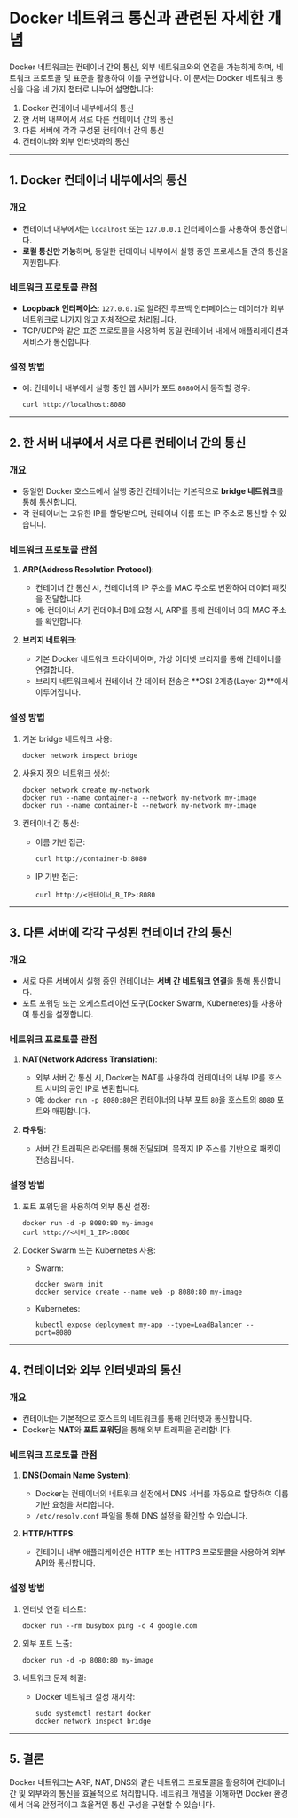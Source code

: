 
# Docker 네트워크 통신과 관련된 자세한 개념

Docker 네트워크는 컨테이너 간의 통신, 외부 네트워크와의 연결을 가능하게 하며, 네트워크 프로토콜 및 표준을 활용하여 이를 구현합니다. 이 문서는 Docker 네트워크 통신을 다음 네 가지 챕터로 나누어 설명합니다:
1. Docker 컨테이너 내부에서의 통신
2. 한 서버 내부에서 서로 다른 컨테이너 간의 통신
3. 다른 서버에 각각 구성된 컨테이너 간의 통신
4. 컨테이너와 외부 인터넷과의 통신

---

## 1. Docker 컨테이너 내부에서의 통신

### 개요
- 컨테이너 내부에서는 `localhost` 또는 `127.0.0.1` 인터페이스를 사용하여 통신합니다.
- **로컬 통신만 가능**하며, 동일한 컨테이너 내부에서 실행 중인 프로세스들 간의 통신을 지원합니다.

### 네트워크 프로토콜 관점
- **Loopback 인터페이스**: `127.0.0.1`로 알려진 루프백 인터페이스는 데이터가 외부 네트워크로 나가지 않고 자체적으로 처리됩니다.
- TCP/UDP와 같은 표준 프로토콜을 사용하여 동일 컨테이너 내에서 애플리케이션과 서비스가 통신합니다.

### 설정 방법
- 예: 컨테이너 내부에서 실행 중인 웹 서버가 포트 `8080`에서 동작할 경우:
  ```shell
  curl http://localhost:8080
  ```

---

## 2. 한 서버 내부에서 서로 다른 컨테이너 간의 통신

### 개요
- 동일한 Docker 호스트에서 실행 중인 컨테이너는 기본적으로 **bridge 네트워크**를 통해 통신합니다.
- 각 컨테이너는 고유한 IP를 할당받으며, 컨테이너 이름 또는 IP 주소로 통신할 수 있습니다.

### 네트워크 프로토콜 관점
1. **ARP(Address Resolution Protocol)**:
   - 컨테이너 간 통신 시, 컨테이너의 IP 주소를 MAC 주소로 변환하여 데이터 패킷을 전달합니다.
   - 예: 컨테이너 A가 컨테이너 B에 요청 시, ARP를 통해 컨테이너 B의 MAC 주소를 확인합니다.
   
2. **브리지 네트워크**:
   - 기본 Docker 네트워크 드라이버이며, 가상 이더넷 브리지를 통해 컨테이너를 연결합니다.
   - 브리지 네트워크에서 컨테이너 간 데이터 전송은 **OSI 2계층(Layer 2)**에서 이루어집니다.

### 설정 방법
1. 기본 bridge 네트워크 사용:
   ```shell
   docker network inspect bridge
   ```

2. 사용자 정의 네트워크 생성:
   ```shell
   docker network create my-network
   docker run --name container-a --network my-network my-image
   docker run --name container-b --network my-network my-image
   ```

3. 컨테이너 간 통신:
   - 이름 기반 접근:
     ```shell
     curl http://container-b:8080
     ```
   - IP 기반 접근:
     ```shell
     curl http://<컨테이너_B_IP>:8080
     ```

---

## 3. 다른 서버에 각각 구성된 컨테이너 간의 통신

### 개요
- 서로 다른 서버에서 실행 중인 컨테이너는 **서버 간 네트워크 연결**을 통해 통신합니다.
- 포트 포워딩 또는 오케스트레이션 도구(Docker Swarm, Kubernetes)를 사용하여 통신을 설정합니다.

### 네트워크 프로토콜 관점
1. **NAT(Network Address Translation)**:
   - 외부 서버 간 통신 시, Docker는 NAT를 사용하여 컨테이너의 내부 IP를 호스트 서버의 공인 IP로 변환합니다.
   - 예: `docker run -p 8080:80`은 컨테이너의 내부 포트 `80`을 호스트의 `8080` 포트와 매핑합니다.

2. **라우팅**:
   - 서버 간 트래픽은 라우터를 통해 전달되며, 목적지 IP 주소를 기반으로 패킷이 전송됩니다.

### 설정 방법
1. 포트 포워딩을 사용하여 외부 통신 설정:
   ```shell
   docker run -d -p 8080:80 my-image
   curl http://<서버_1_IP>:8080
   ```

2. Docker Swarm 또는 Kubernetes 사용:
   - Swarm:
     ```shell
     docker swarm init
     docker service create --name web -p 8080:80 my-image
     ```
   - Kubernetes:
     ```shell
     kubectl expose deployment my-app --type=LoadBalancer --port=8080
     ```

---

## 4. 컨테이너와 외부 인터넷과의 통신

### 개요
- 컨테이너는 기본적으로 호스트의 네트워크를 통해 인터넷과 통신합니다.
- Docker는 **NAT**와 **포트 포워딩**을 통해 외부 트래픽을 관리합니다.

### 네트워크 프로토콜 관점
1. **DNS(Domain Name System)**:
   - Docker는 컨테이너의 네트워크 설정에서 DNS 서버를 자동으로 할당하여 이름 기반 요청을 처리합니다.
   - `/etc/resolv.conf` 파일을 통해 DNS 설정을 확인할 수 있습니다.

2. **HTTP/HTTPS**:
   - 컨테이너 내부 애플리케이션은 HTTP 또는 HTTPS 프로토콜을 사용하여 외부 API와 통신합니다.

### 설정 방법
1. 인터넷 연결 테스트:
   ```shell
   docker run --rm busybox ping -c 4 google.com
   ```

2. 외부 포트 노출:
   ```shell
   docker run -d -p 8080:80 my-image
   ```

3. 네트워크 문제 해결:
   - Docker 네트워크 설정 재시작:
     ```shell
     sudo systemctl restart docker
     docker network inspect bridge
     ```

---

## 5. 결론

Docker 네트워크는 ARP, NAT, DNS와 같은 네트워크 프로토콜을 활용하여 컨테이너 간 및 외부와의 통신을 효율적으로 처리합니다. 네트워크 개념을 이해하면 Docker 환경에서 더욱 안정적이고 효율적인 통신 구성을 구현할 수 있습니다.
